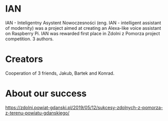 # IAN
IAN - Inteligentny Asystent Nowoczesności (eng. IAN - intelligent assistant of modernity) was a project aimed at creating an Alexa-like voice assistant on Raspberry Pi. IAN was rewarded first place in Zdolni z Pomorza project competition. 3 authors.

# Creators
Cooperation of 3 friends, Jakub, Bartek and Konrad. 

# About our success
https://zdolni.powiat-gdanski.pl/2019/05/12/sukcesy-zdolnych-z-pomorza-z-terenu-powiatu-gdanskiego/
